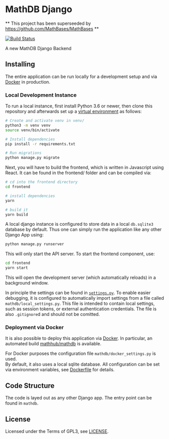 # MathDB Django

** This project has been superseeded by https://github.com/MathBases/MathBases **

[![Build Status](https://travis-ci.com/MathHubInfo/MathDBDjango.svg?branch=master)](https://travis-ci.com/MathHubInfo/MathDBDjango)

A new MathDB Django Backend

## Installing

The entire application can be run locally for a development setup and via [Docker](https://www.docker.com/) in production. 

### Local Development Instance

To run a local instance, first install Python 3.6 or newer, then clone this repository and afterwards set up a [virtual environment](https://docs.python.org/3/library/venv.html) as follows:

```bash
# Create and activate venv in venv/ 
python3 -m venv venv
source venv/bin/activate

# Install dependencies
pip install -r requirements.txt

# Run migrations
python manage.py migrate
```

Next, you will have to build the frontend, which is written in Javascript using React. 
It can be found in the frontend/ folder and can be compiled via:

```bash
# cd into the frontend directory
cd frontend

# install dependencies
yarn

# build it
yarn build
```

A local django instance is configured to store data in a local `db.sqlite3` database by default. 
Thus one can simply run the application like any other Django App using:

```bash
python manage.py runserver
```

This will only start the API server. 
To start the frontend component, use:


```bash
cd frontend
yarn start
```

This will open the development server (which automatically reloads) in a background window. 

In principle the settings can be found in [`settings.py`](mathdb/settings.py). 
To enable easier debugging, it is configured to automatically import settings from a file called `mathdb/local_settings.py`.
This file is intended to contain local settings, such as session tokens, or external authentication credentials. 
The file is also `.gitignore`d and should not be comitted. 

### Deployment via Docker

It is also possible to deploy this application via [Docker](https://www.docker.com/). 
In particular, an automated build [mathhub/mathdb](https://hub.docker.com/r/mathhub/mathdb) is available. 

For Docker purposes the configuration file `mathdb/docker_settings.py` is used.  
By default, it also uses a local sqlite database. 
All configuration can be set via environment variables, see [Dockerfile](Dockerfile) for details. 

## Code Structure

The code is layed out as any other Django app.
The entry point can be found in `mathdb`. 

## License
Licensed under the Terms of GPL3, see [LICENSE](LICENSE). 
